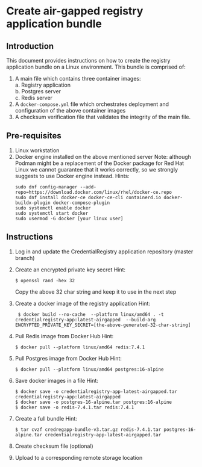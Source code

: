 
# Create air-gapped registry application bundle
## Introduction
This document provides instructions on how to create the registry application bundle on a Linux environment.  This bundle is comprised of:
1. A main file which contains three container images:  
  a. Registry application  
  b. Postgres server  
  c. Redis server  
2. A `docker-compose.yml` file which orchestrates deployment and configuration of the above container images
3. A checksum verification file that validates the integrity of the main file.


## Pre-requisites
1. Linux workstation
2. Docker engine installed on the above mentioned server
   Note: although Podman might be a replacement of the Docker package for Red Hat Linux we cannot guarantee that it works correctly, so we strongly suggests to use Docker engine instead.
   Hints:
   ```
   sudo dnf config-manager --add-repo=https://download.docker.com/linux/rhel/docker-ce.repo
   sudo dnf install docker-ce docker-ce-cli containerd.io docker-buildx-plugin docker-compose-plugin
   sudo systemctl enable docker
   sudo systemctl start docker
   sudo usermod -G docker [your linux user]
   ```   
   

## Instructions
1. Log in and update the CredentialRegistry application repository (master branch)
2. Create an encrypted private key secret
    Hint:
    ```
    $ openssl rand -hex 32
    ```
    Copy the above 32 char string and keep it to use in the next step
3. Create a docker image of the registry application
    Hint: 
    ```
     $ docker build --no-cache  --platform linux/amd64 . -t credentialregistry-app:latest-airgapped  --build-arg ENCRYPTED_PRIVATE_KEY_SECRET=[the-above-generated-32-char-string]

    ```
4. Pull Redis image from Docker Hub
    Hint: 
    ```
    $ docker pull --platform linux/amd64 redis:7.4.1
    ```
5. Pull Postgres image from Docker Hub
    Hint: 
    ```
    $ docker pull --platform linux/amd64 postgres:16-alpine
    ```
6. Save docker images in a file
    Hint: 
    ```
    $ docker save -o credentialregistry-app-latest-airgapped.tar credentialregistry-app:latest-airgapped 
    $ docker save -o postgres-16-alpine.tar postgres:16-alpine
    $ docker save -o redis-7.4.1.tar redis:7.4.1
    ```
7. Create a full bundle
    Hint:
    ```
    $ tar cvzf credregapp-bundle-v3.tar.gz redis-7.4.1.tar postgres-16-alpine.tar credentialregistry-app-latest-airgapped.tar
    ```

8. Create checksum file (optional)
9. Upload to a corresponding remote storage location

